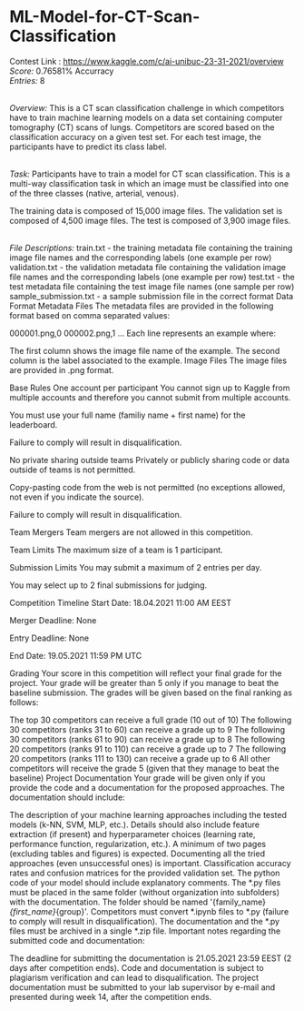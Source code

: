 # ML-Model-for-CT-Scan-Classification

Contest Link : https://www.kaggle.com/c/ai-unibuc-23-31-2021/overview
<br />*Score:* 0.76581% Accurracy
<br />*Entries:* 8




<br />*Overview:*
This is a CT scan classification challenge in which competitors have to train machine learning models on a data set containing computer tomography (CT) scans of lungs. Competitors are scored based on the classification accuracy on a given test set. For each test image, the participants have to predict its class label.




<br />*Task:*
Participants have to train a model for CT scan classification. This is a multi-way classification task in which an image must be classified into one of the three classes (native, arterial, venous).

The training data is composed of 15,000 image files. The validation set is composed of 4,500 image files. The test is composed of 3,900 image files.

<br />*File Descriptions:*
train.txt - the training metadata file containing the training image file names and the corresponding labels (one example per row)
validation.txt - the validation metadata file containing the validation image file names and the corresponding labels (one example per row)
test.txt - the test metadata file containing the test image file names (one sample per row)
sample_submission.txt - a sample submission file in the correct format
Data Format
Metadata Files
The metadata files are provided in the following format based on comma separated values:

000001.png,0
000002.png,1
...
Each line represents an example where:

The first column shows the image file name of the example.
The second column is the label associated to the example.
Image Files
The image files are provided in .png format.





Base Rules
One account per participant
You cannot sign up to Kaggle from multiple accounts and therefore you cannot submit from multiple accounts.

You must use your full name (familiy name + first name) for the leaderboard.

Failure to comply will result in disqualification.

No private sharing outside teams
Privately or publicly sharing code or data outside of teams is not permitted.

Copy-pasting code from the web is not permitted (no exceptions allowed, not even if you indicate the source).

Failure to comply will result in disqualification.

Team Mergers
Team mergers are not allowed in this competition.

Team Limits
The maximum size of a team is 1 participant.

Submission Limits
You may submit a maximum of 2 entries per day.

You may select up to 2 final submissions for judging.

Competition Timeline
Start Date: 18.04.2021 11:00 AM EEST

Merger Deadline: None

Entry Deadline: None

End Date: 19.05.2021 11:59 PM UTC

Grading
Your score in this competition will reflect your final grade for the project. Your grade will be greater than 5 only if you manage to beat the baseline submission. The grades will be given based on the final ranking as follows:

The top 30 competitors can receive a full grade (10 out of 10)
The following 30 competitors (ranks 31 to 60) can receive a grade up to 9
The following 30 competitors (ranks 61 to 90) can receive a grade up to 8
The following 20 competitors (ranks 91 to 110) can receive a grade up to 7
The following 20 competitors (ranks 111 to 130) can receive a grade up to 6
All other competitors will receive the grade 5 (given that they manage to beat the baseline)
Project Documentation
Your grade will be given only if you provide the code and a documentation for the proposed approaches. The documentation should include:

The description of your machine learning approaches including the tested models (k-NN, SVM, MLP, etc.). Details should also include feature extraction (if present) and hyperparameter choices (learning rate, performance function, regularization, etc.). A minimum of two pages (excluding tables and figures) is expected. Documenting all the tried approaches (even unsuccessful ones) is important.
Classification accuracy rates and confusion matrices for the provided validation set.
The python code of your model should include explanatory comments.
The *.py files must be placed in the same folder (without organization into subfolders) with the documentation. The folder should be named '{family_name}_{first_name}_{group}'.
Competitors must convert *.ipynb files to *.py (failure to comply will result in disqualification).
The documentation and the *.py files must be archived in a single *.zip file.
Important notes regarding the submitted code and documentation:

The deadline for submitting the documentation is 21.05.2021 23:59 EEST (2 days after competition ends).
Code and documentation is subject to plagiarism verification and can lead to disqualification.
The project documentation must be submitted to your lab supervisor by e-mail and presented during week 14, after the competition ends.
